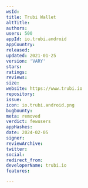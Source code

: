 ```yaml
---
wsId: 
title: Trubi Wallet
altTitle: 
authors: 
users: 500
appId: io.trubi.android
appCountry: 
released: 
updated: 2021-01-25
version: 'VARY'
stars: 
ratings: 
reviews: 
size: 
website: https://www.trubi.io
repository: 
issue: 
icon: io.trubi.android.png
bugbounty: 
meta: removed
verdict: fewusers
appHashes: 
date: 2024-02-05
signer: 
reviewArchive: 
twitter: 
social: 
redirect_from: 
developerName: trubi.io
features: 

---
```


